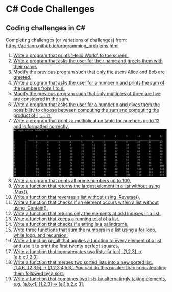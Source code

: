 # C# Code Challenges
## Coding challenges in C#

Completing challenges (or variations of challenges) from: https://adriann.github.io/programming_problems.html

1. [Write a program that prints 'Hello World' to the screen.](/MultiplyOrAdd/Program.cs)
2. [Write a program that asks the user for their name and greets them with their name.](/MultiplyOrAdd/Program.cs)
3. [Modify the previous program such that only the users Alice and Bob are greeted.](/MultiplyOrAdd/Program.cs)
4. [Write a program that asks the user for a number n and prints the sum of the numbers from 1 to n.](/MultiplyOrAdd/Program.cs)
5. [Modify the previous program such that only multiples of three are five are considered in the sum.](/MultiplyOrAdd/Program.cs)
6. [Write a program that asks the user for a number n and gives them the possibility to choose between computing the sum and computing the product of 1, ..., n.](/MultiplyOrAdd/Program.cs)
7. [Write a program that prints a multiplication table for numbers up to 12 and is formatted correctly.](/MultiplicationTable/Program.cs)
![image](./MultiplicationTable.PNG)
8. [Write a program that prints all prime numbers up to 100.](/PrimeNumbers/Program.cs)
9. [Write a function that returns the largest element in a list without using .Max().](/ListChallenges/Program.cs)
10. [Write a function that reverses a list without using .Reverse().](/ListChallenges/Program.cs)
11. [Write a function that checks if an element occurs within a list without using .Contain().](/ListChallenges/Program.cs)
12. [Write a function that returns only the elements at odd indexes in a list.](/ListChallenges/Program.cs)
13. [Write a function that keeps a running total of a list.](/ListChallenges/Program.cs)
14. [Write a function that checks if a string is a palindrome.](/ListChallenges/Program.cs)
15. [Write three functions that sum the numbers in a list using a for loop, while loop, and recursion.](/ForWhileRecursive/ForWhileRecursive/Program.cs)
16. [Write a function on_all that applies a function to every element of a list and use it to print the first twenty perfect squares.](/ListCombinations/ListCombinations/Program.cs)
17. [Write a function that concatenates two lists. [a,b,c], [1,2,3] → [a,b,c,1,2,3]](/ListCombinations/ListCombinations/Program.cs)
18. [Write a function that merges two sorted lists into a new sorted list. [1,4,6],[2,3,5] → [1,2,3,4,5,6]. You can do this quicker than concatenating them followed by a sort.](/SimultaneousMergeAndSort/SimultaneousMergeAndSort/Program.cs)
19. [Write a function that combines two lists by alternatingly taking elements, e.g. [a,b,c], [1,2,3] → [a,1,b,2,c,3].](/AlternatingCombine/AlternatingCombine/Program.cs)
